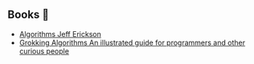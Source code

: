 ## Books 📗

- [Algorithms Jeff Erickson](https://jeffe.cs.illinois.edu/teaching/algorithms/book/Algorithms-JeffE.pdf) 
- [Grokking Algorithms An illustrated guide for programmers and other curious people](https://www.manning.com/books/grokking-algorithms) 